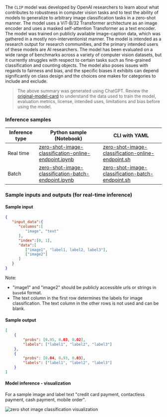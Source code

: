 The `CLIP` model was developed by OpenAI researchers to learn about what contributes to robustness in computer vision tasks and to test the ability of models to generalize to arbitrary image classification tasks in a zero-shot manner. The model uses a ViT-B/32 Transformer architecture as an image encoder and uses a masked self-attention Transformer as a text encoder. The model was trained on publicly available image-caption data, which was gathered in a mostly non-interventionist manner. The model is intended as a research output for research communities, and the primary intended users of these models are AI researchers. The model has been evaluated on a wide range of benchmarks across a variety of computer vision datasets, but it currently struggles with respect to certain tasks such as fine-grained classification and counting objects. The model also poses issues with regards to fairness and bias, and the specific biases it exhibits can depend significantly on class design and the choices one makes for categories to include and exclude.

> The above summary was generated using ChatGPT. Review the <a href="https://huggingface.co/openai/clip-vit-base-patch32" target="_blank">original-model-card</a> to understand the data used to train the model, evaluation metrics, license, intended uses, limitations and bias before using the model.

### Inference samples

Inference type|Python sample (Notebook)|CLI with YAML
|--|--|--|
Real time|<a href="https://aka.ms/azureml-infer-sdk-zero-shot-image-classification" target="_blank">zero-shot-image-classification-online-endpoint.ipynb</a>|<a href="https://aka.ms/azureml-infer-cli-zero-shot-image-classification" target="_blank">zero-shot-image-classification-online-endpoint.sh</a>
Batch|<a href="https://aka.ms/azureml-infer-batch-sdk-zero-shot-image-classification" target="_blank">zero-shot-image-classification-batch-endpoint.ipynb</a>|<a href="https://aka.ms/azureml-infer-batch-cli-zero-shot-image-classification" target="_blank">zero-shot-image-classification-batch-endpoint.sh</a>

### Sample inputs and outputs (for real-time inference)

#### Sample input

```json
{
   "input_data":{
      "columns":[
         "image", "text"
      ],
      "index":[0, 1],
      "data":[
         ["image1", "label1, label2, label3"],
         ["image2"]
      ]
   }
}
```
Note:
- "image1" and "image2" should be publicly accessible urls or strings in `base64` format.
- The text column in the first row determines the labels for image classification. The text column in the other rows is not used and can be blank.

#### Sample output

```json
[
    {
        "probs": [0.95, 0.03, 0.02],
        "labels": ["label1", "label2", "label3"]
    },
    {
        "probs": [0.04, 0.93, 0.03],
        "labels": ["label1", "label2", "label3"]
    }
]
```

#### Model inference - visualization
For a sample image and label text "credit card payment, contactless payment, cash payment, mobile order".

<img src="https://automlcesdkdataresources.blob.core.windows.net/finetuning-image-models/images/Model_Result_Visualizations(Do_not_delete)/plot_openai-clip-vit-base-patch32_cafe_ZSIC.jpg" alt="zero shot image classification visualization">
